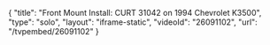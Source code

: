 {
    "title": "Front Mount Install: CURT 31042 on 1994 Chevrolet K3500",
    "type": "solo",
    "layout": "iframe-static",
    "videoId": "26091102",
    "url": "\/tvpembed\/26091102"
}